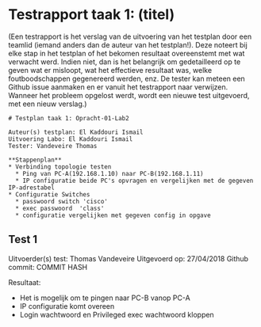 # Testrapport taak 1: (titel)

(Een testrapport is het verslag van de uitvoering van het testplan door een teamlid (iemand anders dan de auteur van het testplan!). Deze noteert bij elke stap in het testplan of het bekomen resultaat overeenstemt met wat verwacht werd. Indien niet, dan is het belangrijk om gedetailleerd op te geven wat er misloopt, wat het effectieve resultaat was, welke foutboodschappen gegenereerd werden, enz. De tester kan meteen een Github issue aanmaken en er vanuit het testrapport naar verwijzen. Wanneer het probleem opgelost werdt, wordt een nieuwe test uitgevoerd, met een nieuw verslag.)



```
# Testplan taak 1: Opracht-01-Lab2

Auteur(s) testplan: El Kaddouri Ismail
Uitvoering Labo: El Kaddouri Ismail
Tester: Vandeveire Thomas

**Stappenplan**
* Verbinding topologie testen
  * Ping van PC-A(192.168.1.10) naar PC-B(192.168.1.11)
  * IP configuratie beide PC's opvragen en vergelijken met de gegeven IP-adrestabel
* Configuratie Switches
  * passwoord switch 'cisco'
  * exec passwoord  'class'
  * configuratie vergelijken met gegeven config in opgave
```

## Test 1

Uitvoerder(s) test: Thomas Vandeveire
Uitgevoerd op: 27/04/2018
Github commit:  COMMIT HASH



Resultaat: 
* Het is mogelijk om te pingen naar PC-B vanop PC-A
* IP configuratie komt overeen
* Login wachtwoord en Privileged exec wachtwoord kloppen

